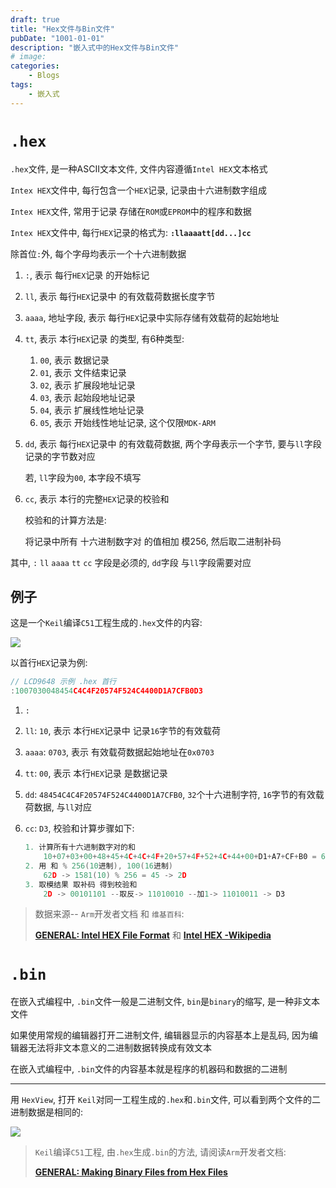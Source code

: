 ```yaml
---
draft: true
title: "Hex文件与Bin文件"
pubDate: "1001-01-01"
description: "嵌入式中的Hex文件与Bin文件"
# image: 
categories:
    - Blogs
tags:
    - 嵌入式
---
```


# `.hex`

`.hex`文件, 是一种ASCII文本文件, 文件内容遵循`Intel HEX`文本格式

`Intex HEX`文件中, 每行包含一个`HEX`记录, 记录由十六进制数字组成

`Intex HEX`文件, 常用于记录 存储在`ROM`或`EPROM`中的程序和数据

`Intex HEX`文件中, 每行`HEX`记录的格式为: **`:llaaaatt[dd...]cc`**

除首位`:`外, 每个字母均表示一个十六进制数据

1. `:`, 表示 每行`HEX`记录 的开始标记

2. `ll`, 表示 每行`HEX`记录中 的有效载荷数据长度字节

3. `aaaa`, 地址字段, 表示 每行`HEX`记录中实际存储有效载荷的起始地址

4. `tt`, 表示 本行`HEX`记录 的类型, 有6种类型:

    1. `00`, 表示 数据记录
    2. `01`, 表示 文件结束记录
    3. `02`, 表示 扩展段地址记录
    4. `03`, 表示 起始段地址记录
    5. `04`, 表示 扩展线性地址记录
    6. `05`, 表示 开始线性地址记录, 这个仅限`MDK-ARM`

5. `dd`, 表示 每行`HEX`记录中 的有效载荷数据, 两个字母表示一个字节, 要与`ll`字段记录的字节数对应

    若, `ll`字段为`00`, 本字段不填写

6. `cc`, 表示 本行的完整`HEX`记录的校验和

    校验和的计算方法是: 

    将记录中所有 十六进制数字对 的值相加 模256, 然后取二进制补码

其中, `:` `ll` `aaaa` `tt` `cc` 字段是必须的, `dd`字段 与`ll`字段需要对应

## 例子

这是一个`Keil`编译`C51`工程生成的`.hex`文件的内容:

![](https://humid1ch.oss-cn-shanghai.aliyuncs.com/20250722155209943.webp)

以首行`HEX`记录为例:

```cpp
// LCD9648 示例 .hex 首行
:1007030048454C4C4F20574F524C4400D1A7CFB0D3
```

1. `:`

2. `ll`: `10`, 表示 本行`HEX`记录中 记录`16`字节的有效载荷

3. `aaaa`: `0703`, 表示 有效载荷数据起始地址在`0x0703`

4. `tt`: `00`, 表示 本行`HEX`记录 是数据记录

5. `dd`: `48454C4C4F20574F524C4400D1A7CFB0`, `32`个十六进制字符, `16`字节的有效载荷数据, 与`ll`对应

6. `cc`: `D3`, 校验和计算步骤如下:

    ```cpp
    1. 计算所有十六进制数字对的和
        10+07+03+00+48+45+4C+4C+4F+20+57+4F+52+4C+44+00+D1+A7+CF+B0 = 62D
    2. 用 和 % 256(10进制), 100(16进制)
        62D -> 1581(10) % 256 = 45 -> 2D
    3. 取模结果 取补码 得到校验和
    	2D -> 00101101 --取反-> 11010010 --加1-> 11010011 -> D3
    ```

> 数据来源-- `Arm`开发者文档 和 `维基百科`:
>
> [**GENERAL: Intel HEX File Format**](https://developer.arm.com/documentation/ka003292/latest) 和 [**Intel HEX -Wikipedia**](https://en.wikipedia.org/wiki/Intel_HEX)

# `.bin`

在嵌入式编程中, `.bin`文件一般是二进制文件, `bin`是`binary`的缩写, 是一种非文本文件

如果使用常规的编辑器打开二进制文件, 编辑器显示的内容基本上是乱码, 因为编辑器无法将非文本意义的二进制数据转换成有效文本

在嵌入式编程中, `.bin`文件的内容基本就是程序的机器码和数据的二进制

---

用 `HexView`, 打开 `Keil`对同一工程生成的`.hex`和`.bin`文件, 可以看到两个文件的二进制数据是相同的:

![](https://humid1ch.oss-cn-shanghai.aliyuncs.com/20250722155212639.webp)

> `Keil`编译`C51`工程, 由`.hex`生成`.bin`的方法, 请阅读`Arm`开发者文档:
>
> [**GENERAL: Making Binary Files from Hex Files**](https://developer.arm.com/documentation/ka003932/latest)